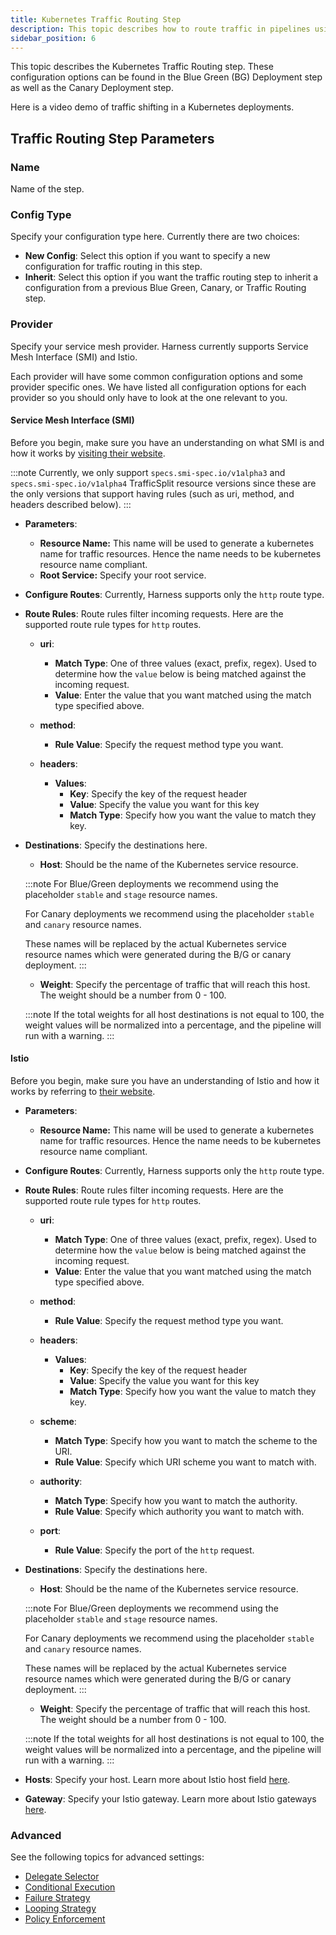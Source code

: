 ```yaml
---
title: Kubernetes Traffic Routing Step
description: This topic describes how to route traffic in pipelines using the traffic routing step.
sidebar_position: 6
---
```


This topic describes the Kubernetes Traffic Routing step. These configuration options can be found in the Blue Green (BG) Deployment step as well as the Canary Deployment step. 

Here is a video demo of traffic shifting in a Kubernetes deployments.

<DocVideo src="https://www.loom.com/share/b1cf1db3300946b9b8fe48ae85bbfc26?sid=bef8f5d9-af26-4f24-a7ad-f244ac724572" />

## Traffic Routing Step Parameters

### Name
 
Name of the step.

### Config Type

Specify your configuration type here. Currently there are two choices:

* **New Config**: Select this option if you want to specify a new configuration for traffic routing in this step.
* **Inherit**: Select this option if you want the traffic routing step to inherit a configuration from a previous Blue Green, Canary, or Traffic Routing step.  

### Provider

Specify your service mesh provider. Harness currently supports Service Mesh Interface (SMI) and Istio. 

Each provider will have some common configuration options and some provider specific ones. We have listed all configuration options for each provider so you should only have to look at the one relevant to you.

#### Service Mesh Interface (SMI)

Before you begin, make sure you have an understanding on what SMI is and how it works by [visiting their website](https://smi-spec.io/). 

:::note
Currently, we only support `specs.smi-spec.io/v1alpha3` and `specs.smi-spec.io/v1alpha4` TrafficSplit resource versions since these are the only versions that support having rules (such as uri, method, and headers described below).
:::

* **Parameters**:
    * **Resource Name:** This name will be used to generate a kubernetes name for traffic resources. Hence the name needs to be kubernetes resource name compliant. 
    * **Root Service:** Specify your root service.

* **Configure Routes**: Currently, Harness supports only the `http` route type.

* **Route Rules**: Route rules filter incoming requests. Here are the supported route rule types for `http` routes.

    * **uri**:
        * **Match Type**: One of three values (exact, prefix, regex). Used to determine how the `value` below is being matched against the incoming request.
        * **Value**: Enter the value that you want matched using the match type specified above. 

    * **method**:
        * **Rule Value**: Specify the request method type you want.

    * **headers**:
        * **Values**:
            - **Key**: Specify the key of the request header
            - **Value**: Specify the value you want for this key
            - **Match Type**: Specify how you want the value to match they key. 

* **Destinations**: Specify the destinations here.

    * **Host**: Should be the name of the Kubernetes service resource.

    :::note 
    For Blue/Green deployments we recommend using the placeholder `stable` and `stage` resource names.

    For Canary deployments we recommend using the placeholder `stable` and `canary` resource names.

    These names will be replaced by the actual Kubernetes service resource names which were generated during the B/G or canary deployment.
    :::

    * **Weight**: Specify the percentage of traffic that will reach this host. The weight should be a number from 0 - 100.

    :::note
    If the total weights for all host destinations is not equal to 100, the weight values will be normalized into a percentage, and the pipeline will run with a warning.
    :::

#### Istio

Before you begin, make sure you have an understanding of Istio and how it works by referring to [their website](https://istio.io/latest/about/service-mesh/).

* **Parameters**:
    * **Resource Name:** This name will be used to generate a kubernetes name for traffic resources. Hence the name needs to be kubernetes resource name compliant. 

* **Configure Routes**: Currently, Harness supports only the `http` route type.

* **Route Rules**: Route rules filter incoming requests. Here are the supported route rule types for `http` routes.

    * **uri**:
        * **Match Type**: One of three values (exact, prefix, regex). Used to determine how the `value` below is being matched against the incoming request.
        * **Value**: Enter the value that you want matched using the match type specified above. 

    * **method**:
        * **Rule Value**: Specify the request method type you want.

    * **headers**:
        * **Values**:
            - **Key**: Specify the key of the request header
            - **Value**: Specify the value you want for this key
            - **Match Type**: Specify how you want the value to match they key. 
    
    * **scheme**:
        * **Match Type**: Specify how you want to match the scheme to the URI.
        * **Rule Value**: Specify which URI scheme you want to match with.

    * **authority**:
        * **Match Type**: Specify how you want to match the authority.
        * **Rule Value**: Specify which authority you want to match with.

    * **port**: 
        * **Rule Value**: Specify the port of the `http` request.
  
* **Destinations**: Specify the destinations here.

    * **Host**: Should be the name of the Kubernetes service resource.

    :::note 
    For Blue/Green deployments we recommend using the placeholder `stable` and `stage` resource names.

    For Canary deployments we recommend using the placeholder `stable` and `canary` resource names.

    These names will be replaced by the actual Kubernetes service resource names which were generated during the B/G or canary deployment.
    :::

    * **Weight**: Specify the percentage of traffic that will reach this host. The weight should be a number from 0 - 100.

    :::note
    If the total weights for all host destinations is not equal to 100, the weight values will be normalized into a percentage, and the pipeline will run with a warning.
    :::

* **Hosts**: Specify your host. Learn more about Istio host field [here](https://istio.io/latest/docs/concepts/traffic-management/#the-hosts-field).

* **Gateway**: Specify your Istio gateway. Learn more about Istio gateways [here](https://istio.io/latest/docs/reference/config/networking/gateway/).

### Advanced

See the following topics for advanced settings:

* [Delegate Selector](/docs/platform/delegates/manage-delegates/select-delegates-with-selectors)
* [Conditional Execution](/docs/platform/pipelines/w_pipeline-steps-reference/step-skip-condition-settings)
* [Failure Strategy](/docs/platform/pipelines/w_pipeline-steps-reference/step-failure-strategy-settings)
* [Looping Strategy](/docs/platform/pipelines/looping-strategies/looping-strategies-matrix-repeat-and-parallelism)
* [Policy Enforcement](/docs/platform/governance/policy-as-code/harness-governance-overview)